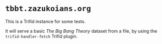 # `tbbt.zazukoians.org`

This is a Trifid instance for some tests.

It will serve a basic _The Big Bang Theory_ dataset from a file, by using the `trifid-handler-fetch` Trifid plugin.
